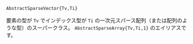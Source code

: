 ```julia
AbstractSparseVector{Tv,Ti}
```

要素の型が `Tv` でインデックス型が `Ti` の一次元スパース配列（または配列のような型）のスーパークラス。 `AbstractSparseArray{Tv,Ti,1}` のエイリアスです。

